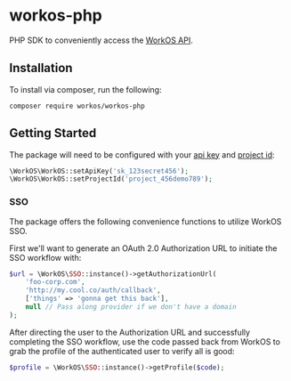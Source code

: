 # workos-php

PHP SDK to conveniently access the [WorkOS API](https://workos.com).

## Installation

To install via composer, run the following:
```
composer require workos/workos-php
```

## Getting Started

The package will need to be configured with your [api key](https://dashboard.workos.com/api-keys) and [project id](https://dashboard.workos.com/sso/configuration):

```php
\WorkOS\WorkOS::setApiKey('sk_123secret456');
\WorkOS\WorkOS::setProjectId('project_456demo789');
```

### SSO
The package offers the following convenience functions to utilize WorkOS SSO.

First we'll want to generate an OAuth 2.0 Authorization URL to initiate the SSO workflow with:

```php
$url = \WorkOS\SSO::instance()->getAuthorizationUrl(
    'foo-corp.com',
    'http://my.cool.co/auth/callback',
    ['things' => 'gonna get this back'],
    null // Pass along provider if we don't have a domain
);
```

After directing the user to the Authorization URL and successfully completing the SSO workflow, use 
the code passed back from WorkOS to grab the profile of the authenticated user to verify all is good:

```php
$profile = \WorkOS\SSO::instance()->getProfile($code);
```
